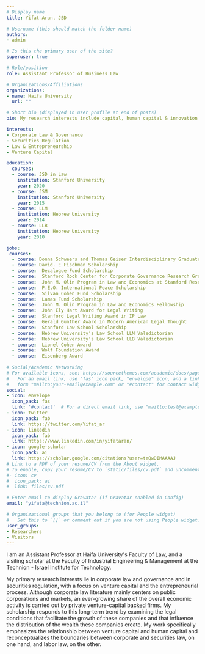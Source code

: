 ```yaml
---
# Display name
title: Yifat Aran, JSD

# Username (this should match the folder name)
authors:
- admin

# Is this the primary user of the site?
superuser: true

# Role/position
role: Assistant Professor of Business Law

# Organizations/Affiliations
organizations:
- name: Haifa University
  url: ""

# Short bio (displayed in user profile at end of posts)
bio: My research interests include capital, human capital & innovation.

interests:
- Corporate Law & Governance
- Securities Regulation
- Law & Entrepreneurship
- Venture Capital

education:
  courses:
  - course: JSD in Law
    institution: Stanford University
    year: 2020
  - course: JSM
    institution: Stanford University
    year: 2015
  - course: LLM
    institution: Hebrew University
    year: 2014
  - course: LLB
    institution: Hebrew University
    year: 2010

jobs:
 courses:  
  - course: Donna Schweers and Thomas Geiser Interdisciplinary Graduate Fellowship (Stanford SIGF)
  - course: David. E Fischman Scholarship
  - course:  Decalogue Fund Scholarship
  - course:  Stanford Rock Center for Corporate Governance Research Grant 
  - course:  John M. Olin Program in Law and Economics at Stanford Research Grant 
  - course:  P.E.O. International Peace Scholarship 
  - course:  Silvan Cohen Fund Scholarship
  - course:  Lamas Fund Scholarship
  - course:  John M. Olin Program in Law and Economics Fellowship 
  - course:  John Ely Hart Award for Legal Writing 
  - course:  Stanford Legal Writing Award in IP Law 
  - course:  Gerald Gunther Award in Modern American Legal Thought 
  - course:  Stanford Law School Scholarship 
  - course:  Hebrew University's Law School LLM Valedictorian 
  - course:  Hebrew University's Law School LLB Valedictorian 
  - course:  Lionel Cohen Award 
  - course:  Wolf Foundation Award 
  - course:  Eisenberg Award 
  
# Social/Academic Networking
# For available icons, see: https://sourcethemes.com/academic/docs/page-builder/#icons
#   For an email link, use "fas" icon pack, "envelope" icon, and a link in the
#   form "mailto:your-email@example.com" or "#contact" for contact widget.
social:
- icon: envelope
  icon_pack: fas
  link: '#contact'  # For a direct email link, use "mailto:test@example.org".
- icon: twitter
  icon_pack: fab
  link: https://twitter.com/Yifat_ar
- icon: linkedin
  icon_pack: fab
  link: https://www.linkedin.com/in/yifataran/
- icon: google-scholar
  icon_pack: ai
  link: https://scholar.google.com/citations?user=teQwDIMAAAAJ
# Link to a PDF of your resume/CV from the About widget.
# To enable, copy your resume/CV to `static/files/cv.pdf` and uncomment the lines below.
#- icon: cv
#  icon_pack: ai
#  link: files/cv.pdf

# Enter email to display Gravatar (if Gravatar enabled in Config)
email: "yifata@technion.ac.il"

# Organizational groups that you belong to (for People widget)
#   Set this to `[]` or comment out if you are not using People widget.
user_groups:
- Researchers
- Visitors
---
```


I am an Assistant Professor at Haifa University's Faculty of Law, and a visiting scholar at the Faculty of Industrial Engineering & Management at the Technion - Israel Institute for Technology.
  
My primary research interests lie in corporate law and governance and in securities regulation, with a focus on venture capital and the entrepreneurial process. Although corporate law literature mainly centers on public corporations and markets, an ever-growing share of the overall economic activity is carried out by private venture-capital backed firms. My scholarship responds to this long-term trend by examining the legal conditions that facilitate the growth of these companies and that influence the distribution of the wealth these companies create. My work specifically emphasizes the relationship between venture capital and human capital and reconceptualizes the boundaries between corporate and securities law, on one hand, and labor law, on the other.
 
